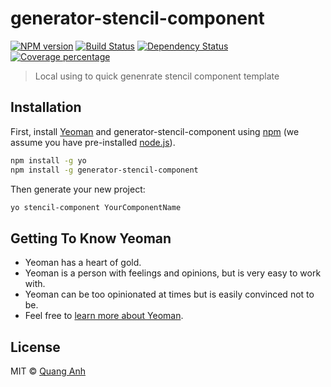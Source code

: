 # generator-stencil-component 

[![NPM version][npm-image]][npm-url] [![Build Status][travis-image]][travis-url] [![Dependency Status][daviddm-image]][daviddm-url] [![Coverage percentage][coveralls-image]][coveralls-url]
> Local using to quick genenrate stencil component template

## Installation

First, install [Yeoman](http://yeoman.io) and generator-stencil-component using [npm](https://www.npmjs.com/) (we assume you have pre-installed [node.js](https://nodejs.org/)).

```bash
npm install -g yo
npm install -g generator-stencil-component
```

Then generate your new project:

```bash
yo stencil-component YourComponentName
```

## Getting To Know Yeoman

 * Yeoman has a heart of gold.
 * Yeoman is a person with feelings and opinions, but is very easy to work with.
 * Yeoman can be too opinionated at times but is easily convinced not to be.
 * Feel free to [learn more about Yeoman](http://yeoman.io/).

## License

MIT © [Quang Anh](https://xmobe.com)


[npm-image]: https://badge.fury.io/js/generator-stencil-component.svg
[npm-url]: https://npmjs.org/package/generator-stencil-component
[travis-image]: https://travis-ci.org/quanganh206/generator-stencil-component.svg?branch=master
[travis-url]: https://travis-ci.org/quanganh206/generator-stencil-component
[daviddm-image]: https://david-dm.org/quanganh206/generator-stencil-component.svg?theme=shields.io
[daviddm-url]: https://david-dm.org/quanganh206/generator-stencil-component
[coveralls-image]: https://coveralls.io/repos/quanganh206/generator-stencil-component/badge.svg
[coveralls-url]: https://coveralls.io/r/quanganh206/generator-stencil-component
